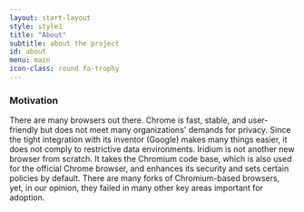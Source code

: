 ```yaml
---
layout: start-layout
style: style1
title: "About"
subtitle: about the project
id: about
menu: main
icon-class: round fa-trophy
---
```


### Motivation #
There are many browsers out there. Chrome is fast, stable, and user-friendly but does not meet many organizations' demands for privacy. Since the tight integration with its inventor (Google) makes many things easier, it does not comply to restrictive data environments. Iridium is not another new browser from scratch. It takes the Chromium code base, which is also used for the official Chrome browser, and enhances its security and sets certain policies by default. There are many forks of Chromium-based browsers, yet, in our opinion, they failed in many other key areas important for adoption.
